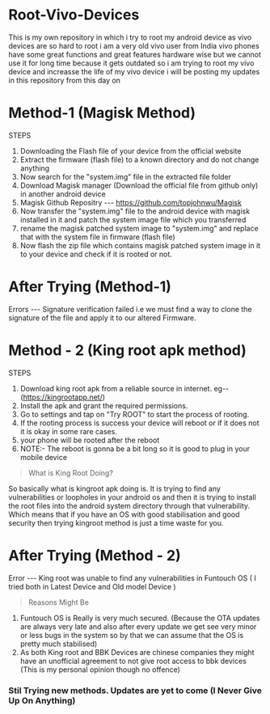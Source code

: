 # Root-Vivo-Devices
This is my own repository in which i try to root my android device as vivo devices are so hard to root 
i am a very old vivo user from India 
vivo phones have some great functions and great features hardware wise but we cannot use it for long time because it gets outdated so i am trying to root my vivo device
and increasse the life of my vivo device i will be posting my updates in this repository from this day on 

# Method-1 (Magisk Method)
STEPS
1. Downloading the Flash file of your device from the official website 
2. Extract the firmware (flash file) to a known directory and do not change anything
3. Now search for the "system.img" file in the extracted file folder
4. Download Magisk manager (Download the official file from github only) in another android device
5. Magisk Github Repositry --- https://github.com/topjohnwu/Magisk
6. Now transfer the "system.img" file to the android device with magisk installed in it and patch the system image file which you transferred
7. rename the magisk patched system image to "system.img" and replace that with the system file in firmware (flash file)
8. Now flash the zip file which contains magisk patched system image in it to your device and check if it is rooted or not.

# After Trying (Method-1)
Errors --- Signature verification failed 
i.e we must find a way to clone the signature of the file and apply it to our altered Firmware.  

# Method - 2 (King root apk method)
STEPS
1. Download king root apk from a reliable source in internet. eg--(https://kingrootapp.net/)
2. Install the apk and grant the required permissions.
3. Go to settings and tap on "Try ROOT" to start the process of rooting.
4. If the rooting process is success your device will reboot or if it does not it is okay in some rare cases.
5. your phone will be rooted after the reboot
6. NOTE:- The reboot is gonna be a bit long so it is good to plug in your mobile device

> What is King Root Doing?

So basically what is kingroot apk doing is. It is trying to find any vulnerabilities or loopholes in your android os and then it is trying to install the root files into the android system directory through that vulnerability. Which means that if you have an OS with good stabilisation and good security then trying kingroot method is just a time waste for you.

# After Trying (Method - 2)
Error --- King root was unable to find any vulnerabilities in Funtouch OS ( I tried both in Latest Device and Old model Device )
> Reasons Might Be
1. Funtouch OS is Really is very much secured. (Because the OTA updates are always very late and also after every update we get see very minor or less bugs in the system so by that we can assume that the OS is pretty much stabilised)
2. As both King root and BBK Devices are chinese companies they might have an unofficial agreement to not give root access to bbk devices (This is my personal opinion though no offence)

### Stil Trying new methods. Updates are yet to come (I Never Give Up On Anything)
